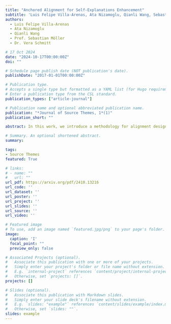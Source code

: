 ```yaml
---
title: "Anchored Alignment for Self-Explanations Enhancement"
subtitle: 'Luis Felipe Villa-Arenas, Ata Nizamoglu, Qianli Wang, Sebastian Möller, Vera Schmitt - Journal of Source Themes'
authors:
  - Luis Felipe Villa-Arenas
  - Ata Nizamoglu
  - Qianli Wang
  - Prof. Sebastian Möller
  - Dr. Vera Schmitt

# 17 Oct 2024
date: "2024-10-17T00:00:00Z"
doi: ""

# Schedule page publish date (NOT publication's date).
publishDate: "2017-01-01T00:00:00Z"

# Publication type.
# Accepts a single type but formatted as a YAML list (for Hugo requirements).
# Enter a publication type from the CSL standard.
publication_types: ["article-journal"]

# Publication name and optional abbreviated publication name.
publication: "*Journal of Source Themes, 1*(1)"
publication_short: ""

abstract: In this work, we introduce a methodology for alignment designed to enhance the ability of large language models (LLMs) to articulate their reasoning (self-explanation) even in the absence of annotated rationale explanations. Our alignment methodology comprises three key components explanation quality assessment, self-instruction dataset generation, and model alignment. Additionally, we present a novel technique called Alignment with Anchor Preference Pairs, which improves the selection of preference pairs by categorizing model outputs into three groups consistently correct, consistently incorrect, and variable. By applying tailored strategies to each category, we enhance the effectiveness of Direct Preference Optimization (DPO). Our experimental results demonstrate that this approach significantly improves explanation quality while maintaining accuracy compared to other fine-tuning strategies.

# Summary. An optional shortened abstract.
summary:

tags:
- Source Themes
featured: True

# links:
# - name: ""
#   url: ""
url_pdf: https://arxiv.org/pdf/2410.13216
url_code: ''
url_dataset: ''
url_poster: ''
url_project: ''
url_slides: ''
url_source: ''
url_video: ''

# Featured image
# To use, add an image named `featured.jpg/png` to your page's folder. 
image:
  caption: 'I'
  focal_point: ""
  preview_only: false

# Associated Projects (optional).
#   Associate this publication with one or more of your projects.
#   Simply enter your project's folder or file name without extension.
#   E.g. `internal-project` references `content/project/internal-project/index.md`.
#   Otherwise, set `projects: []`.
projects: []

# Slides (optional).
#   Associate this publication with Markdown slides.
#   Simply enter your slide deck's filename without extension.
#   E.g. `slides: "example"` references `content/slides/example/index.md`.
#   Otherwise, set `slides: ""`.
slides: example
---
```

